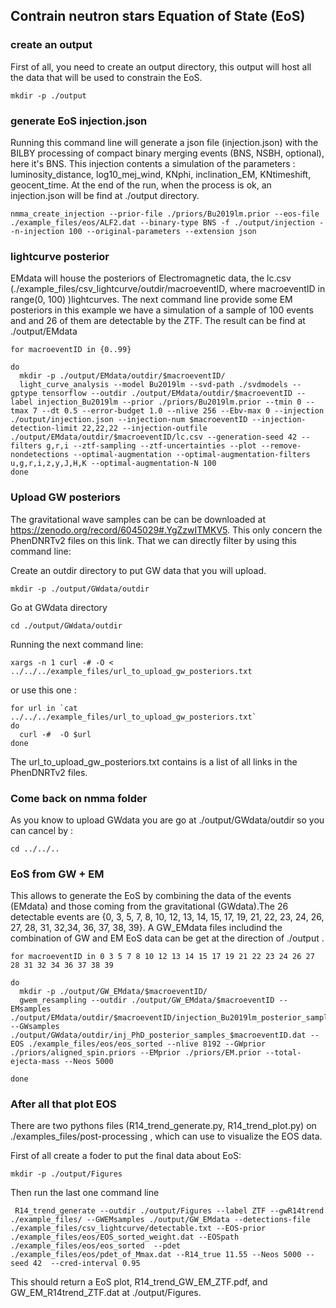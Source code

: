## Contrain neutron stars Equation of State (EoS) 

### create an output 

First of all, you need to create an output directory, this output will host all the data that will be used to constrain the EoS.
    
	mkdir -p ./output


### generate EoS injection.json

Running this command line will generate  a json file (injection.json)  with the BILBY processing of compact binary merging events (BNS, NSBH, optional), here it's BNS. This injection contents a simulation of the parameters : luminosity_distance, log10_mej_wind, KNphi, inclination_EM, KNtimeshift, geocent_time.
At the end of the run, when the process is ok,  an injection.json will be find at  ./output directory.

	nmma_create_injection --prior-file ./priors/Bu2019lm.prior --eos-file ./example_files/eos/ALF2.dat --binary-type BNS -f ./output/injection --n-injection 100 --original-parameters --extension json


### lightcurve posterior 

EMdata will house the posteriors of Electromagnetic data,  the lc.csv (./example_files/csv_lightcurve/outdir/macroeventID, where macroeventID in range(0, 100) )lightcurves.
The next command line provide some EM posteriors in this example we have a simulation of a sample of 100 events and and 26 of them are detectable by the ZTF. The result can be find at  ./output/EMdata 

	for macroeventID in {0..99}
	
	do
	  mkdir -p ./output/EMdata/outdir/$macroeventID/
	  light_curve_analysis --model Bu2019lm --svd-path ./svdmodels --gptype tensorflow --outdir ./output/EMdata/outdir/$macroeventID --label injection_Bu2019lm --prior ./priors/Bu2019lm.prior --tmin 0 --tmax 7 --dt 0.5 --error-budget 1.0 --nlive 256 --Ebv-max 0 --injection ./output/injection.json --injection-num $macroeventID --injection-detection-limit 22,22,22 --injection-outfile ./output/EMdata/outdir/$macroeventID/lc.csv --generation-seed 42 --filters g,r,i --ztf-sampling --ztf-uncertainties --plot --remove-nondetections --optimal-augmentation --optimal-augmentation-filters u,g,r,i,z,y,J,H,K --optimal-augmentation-N 100
	done
	  


### Upload GW posteriors

The gravitational wave samples can be can be downloaded at https://zenodo.org/record/6045029#.YgZzwITMKV5.
This only  concern  the PhenDNRTv2 files on this link. That we can directly filter by using this command line:

Create an outdir directory to put GW data that you will upload.
	
	mkdir -p ./output/GWdata/outdir

Go at GWdata directory

	cd ./output/GWdata/outdir

Running the next command line:

	xargs -n 1 curl -# -O < ../../../example_files/url_to_upload_gw_posteriors.txt

or use this one :

	for url in `cat ../../../example_files/url_to_upload_gw_posteriors.txt`
	do
	  curl -#  -O $url
	done 
	

The url_to_upload_gw_posteriors.txt contains is a list of all links in the PhenDNRTv2 files.

### Come back on nmma folder
As you know to upload GWdata you are go at ./output/GWdata/outdir so you can cancel by :

	cd ../../..
	

### EoS from GW + EM 

This allows to generate the EoS by combining the data of the events (EMdata) and those coming from the gravitational (GWdata).The 26 detectable events are {0,  3,  5,  7,  8, 10, 12, 13, 14, 15, 17, 19, 21, 22, 23, 24, 26, 27, 28, 31, 32,34, 36, 37, 38, 39}.
A GW_EMdata files includind the combination of  GW and EM EoS data can be get at the direction of ./output . 

	for macroeventID in 0 3 5 7 8 10 12 13 14 15 17 19 21 22 23 24 26 27 28 31 32 34 36 37 38 39

	do
	  mkdir -p ./output/GW_EMdata/$macroeventID/
	  gwem_resampling --outdir ./output/GW_EMdata/$macroeventID --EMsamples ./output/EMdata/outdir/$macroeventID/injection_Bu2019lm_posterior_samples.dat --GWsamples  ./output/GWdata/outdir/inj_PhD_posterior_samples_$macroeventID.dat --EOS ./example_files/eos/eos_sorted --nlive 8192 --GWprior ./priors/aligned_spin.priors --EMprior ./priors/EM.prior --total-ejecta-mass --Neos 5000

	done


### After all that plot EOS

There are two pythons files (R14_trend_generate.py, R14_trend_plot.py)  on ./examples_files/post-processing , which can use to visualize the EOS data.

First of all create a foder to put the final data about EoS:

	mkdir -p ./output/Figures

Then run the last one command line 
	
	 R14_trend_generate --outdir ./output/Figures --label ZTF --gwR14trend ./example_files/ --GWEMsamples ./output/GW_EMdata --detections-file ./example_files/csv_lightcurve/detectable.txt --EOS-prior ./example_files/eos/EOS_sorted_weight.dat --EOSpath ./example_files/eos/eos_sorted  --pdet ./example_files/eos/pdet_of_Mmax.dat --R14_true 11.55 --Neos 5000 --seed 42  --cred-interval 0.95
	
	
This should return a EoS plot, R14_trend_GW_EM_ZTF.pdf, and  GW_EM_R14trend_ZTF.dat  at  ./output/Figures.

